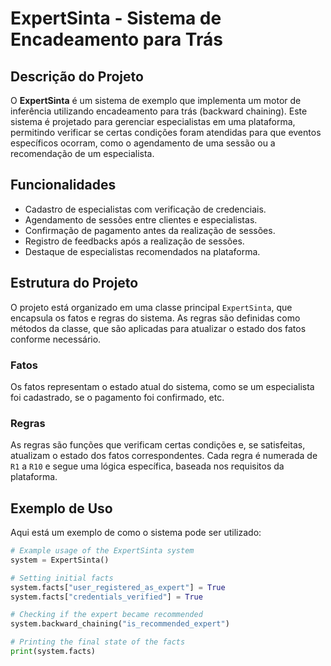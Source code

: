 # ExpertSinta - Sistema de Encadeamento para Trás

## Descrição do Projeto

O **ExpertSinta** é um sistema de exemplo que implementa um motor de inferência utilizando encadeamento para trás (backward chaining). Este sistema é projetado para gerenciar especialistas em uma plataforma, permitindo verificar se certas condições foram atendidas para que eventos específicos ocorram, como o agendamento de uma sessão ou a recomendação de um especialista.

## Funcionalidades

- Cadastro de especialistas com verificação de credenciais.
- Agendamento de sessões entre clientes e especialistas.
- Confirmação de pagamento antes da realização de sessões.
- Registro de feedbacks após a realização de sessões.
- Destaque de especialistas recomendados na plataforma.

## Estrutura do Projeto

O projeto está organizado em uma classe principal `ExpertSinta`, que encapsula os fatos e regras do sistema. As regras são definidas como métodos da classe, que são aplicadas para atualizar o estado dos fatos conforme necessário.

### Fatos

Os fatos representam o estado atual do sistema, como se um especialista foi cadastrado, se o pagamento foi confirmado, etc.

### Regras

As regras são funções que verificam certas condições e, se satisfeitas, atualizam o estado dos fatos correspondentes. Cada regra é numerada de `R1` a `R10` e segue uma lógica específica, baseada nos requisitos da plataforma.

## Exemplo de Uso

Aqui está um exemplo de como o sistema pode ser utilizado:

```python
# Example usage of the ExpertSinta system
system = ExpertSinta()

# Setting initial facts
system.facts["user_registered_as_expert"] = True
system.facts["credentials_verified"] = True

# Checking if the expert became recommended
system.backward_chaining("is_recommended_expert")

# Printing the final state of the facts
print(system.facts)
